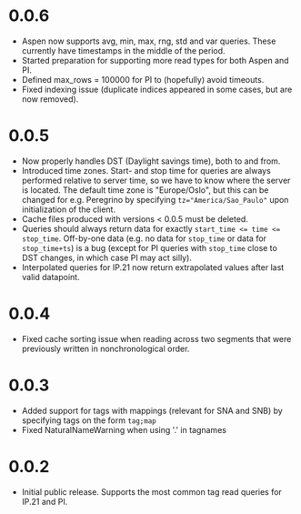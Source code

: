 # 0.0.6
* Aspen now supports avg, min, max, rng, std and var queries. These currently have timestamps in 
the middle of the period.
* Started preparation for supporting more read types for both Aspen and PI.
* Defined max_rows = 100000 for PI to (hopefully) avoid timeouts.
* Fixed indexing issue (duplicate indices appeared in some cases, but are now removed).

# 0.0.5
* Now properly handles DST (Daylight savings time), both to and from. 
* Introduced time zones. Start- and stop time for queries are always performed relative to server 
time, so we have to know where the server is located. The default time zone is "Europe/Oslo", but 
this can be changed for e.g. Peregrino by specifying `tz="America/Sao_Paulo"` upon initialization 
of the client.
* Cache files produced with versions < 0.0.5 must be deleted.
* Queries should always return data for exactly `start_time <= time <= stop_time`. Off-by-one data 
(e.g. no data for `stop_time` or data for `stop_time+ts`) is a bug (except for PI queries with 
`stop_time` close to DST changes, in which case PI may act silly).
* Interpolated queries for IP.21 now return extrapolated values after last valid datapoint.
 
# 0.0.4 
* Fixed cache sorting issue when reading across two segments that were previously written in nonchronological order. 

# 0.0.3
* Added support for tags with mappings (relevant for SNA and SNB) by specifying tags on the form `tag;map`
* Fixed NaturalNameWarning when using '.' in tagnames

# 0.0.2
* Initial public release. Supports the most common tag read queries for IP.21 and PI. 